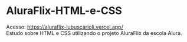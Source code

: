 # AluraFlix-HTML-e-CSS
Acesso: https://aluraflix-lubuscarioli.vercel.app/ <br>
Estudo sobre HTML e CSS utilizando o projeto AluraFlix da escola Alura.
